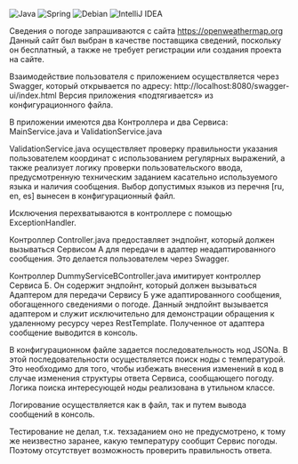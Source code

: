 ![Java](https://img.shields.io/badge/java-%23ED8B00.svg?style=for-the-badge&logo=openjdk&logoColor=white)
![Spring](https://img.shields.io/badge/spring-%236DB33F.svg?style=for-the-badge&logo=spring&logoColor=white)
![Debian](https://img.shields.io/badge/Debian-D70A53?style=for-the-badge&logo=debian&logoColor=white)
![IntelliJ IDEA](https://img.shields.io/badge/IntelliJIDEA-000000.svg?style=for-the-badge&logo=intellij-idea&logoColor=white)

Сведения о погоде запрашиваются с сайта https://openweathermap.org
Данный сайт был выбран в качестве поставщика сведений, поскольку он бесплатный, а также не требует регистрации или создания проекта на сайте.

Взаимодействие пользователя с приложением осуществляется через Swagger, который открывается по адресу: http://localhost:8080/swagger-ui/index.html
Версия приложения «подтягивается» из конфигурационного файла.

В приложении имеются два Контроллера и два Сервиса: MainService.java и ValidationService.java

ValidationService.java осуществляет проверку правильности указания пользователем  координат с использованием регулярных выражений, а также реализует логику проверки пользовательского ввода, предусмотренную техническим заданием касательно используемого языка и наличия сообщения. Выбор допустимых языков из перечня [ru, en, es] вынесен в конфигурационный файл.

Исключения перехватываются в контроллере с помощью ExceptionHandler.

Контроллер Controller.java предоставляет эндпойнт, который должен вызываться Сервисом А для передачи в адаптер неадаптированного сообщения. Это делается пользователем через Swagger. 

Контроллер DummyServiceBController.java имитирует контроллер Сервиса Б. Он содержит эндпойнт, который должен вызываться Адаптером для передачи Сервису Б уже адаптированного сообщения, обогащенного сведениями о погоде. Данный эндпойнт вызывается адаптером и служит исключительно для демонстрации обращения к удаленному ресурсу через RestTemplate. Полученное от адаптера сообщение выводится в консоль. 

В конфигурационном файле задается последовательность нод JSONа. В этой последовательности осуществляется поиск ноды с температурой. Это необходимо для того, чтобы избежать внесения изменений в код в случае изменения структуры ответа Сервиса, сообщающего погоду. Логика поиска интересующей ноды реализована в утильном классе. 

Логирование осуществляется как в файл, так и путем вывода сообщений в консоль.

Тестирование не делал, т.к. техзаданием оно не предусмотрено, к тому же неизвестно заранее, какую температуру сообщит Сервис погоды. Поэтому отсутствует возможность проверить правильность ответа. 


